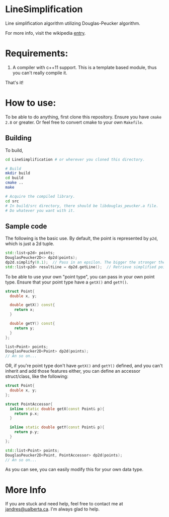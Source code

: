 # LineSimplification
Line simplification algorithm utilizing Douglas-Peucker algorithm.

For more info, visit the wikipedia [entry](http://en.wikipedia.org/wiki/Ramer%E2%80%93Douglas%E2%80%93Peucker_algorithm).

# Requirements:
1. A compiler with c++11 support. This is a template based module, thus you can't really compile it.

That's it!

# How to use:
To be able to do anything, first clone this repository. Ensure you have ```cmake 2.8``` or greater. Or feel free to convert cmake to your own ```Makefile```.

## Building
To build,


```bash
cd LineSimplification # or wherever you cloned this directory.

# Build
mkdir build
cd build
cmake ..
make

# Acquire the compiled library.
cd src
# In build/src directory, there should be libdouglas_peucker.a file.
# Do whatever you want with it.
```

## Sample code
The following is the basic use. By default, the point is represented by ```p2d```, which is just a 2d tuple.

```c++
std::list<p2d> points;
DouglasPeucker2D<> dp2d(points);
dp2d.simplify(0.1);  // Pass in an epsilon. The bigger the stronger the effect. Experiment with this.
std::list<p2d> resultLine = dp2d.getLine();  // Retrieve simplified points.
```

To be able to use your own "point type", you can pass in your own point type. Ensure that your point type have a ```getX()``` and ```getY()```.

```c++
struct Point{
  double x, y;

  double getX() const{
    return x;
  }

  double getY() const{
    return y;
  }
};

list<Point> points;
DouglasPeucker2D<Point> dp2d(points);
// An so on...
```

OR, if you're point type don't have ```getX()``` and ```getY()``` defined, and you can't inherit and add those features either, you can define an accessor struct/class, like the following:


```c++
struct Point{
  double x, y;
};

struct PointAccessor{
  inline static double getX(const Point& p){
    return p.x;
  }

  inline static double getY(const Point& p){
    return p.y;
  }
};

std::list<Point> points;
DouglasPeucker2D<Point, PointAccessor> dp2d(points);
// An so on...
```

As you can see, you can easily modify this for your own data type.

# More Info
If you are stuck and need help, feel free to contact me at <jandres@ualberta.ca>. I'm always glad to help.
